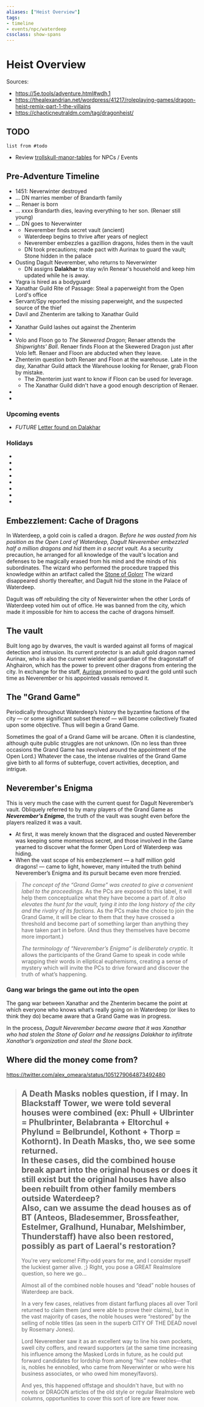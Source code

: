 ```yaml
---
aliases: ["Heist Overview"]
tags: 
- timeline
- events/npc/waterdeep
cssclass: show-spans
---
```

# Heist Overview
Sources:
- https://5e.tools/adventure.html#wdh,1
- https://thealexandrian.net/wordpress/41217/roleplaying-games/dragon-heist-remix-part-1-the-villains
- https://chaoticneutraldm.com/tag/dragonheist/

## TODO
```dataview
list from #todo
```

- Review [trollskull-manor-tables](encounters/trollskull-manor-tables.md) for NPCs / Events

## Pre-Adventure Timeline

- 1451: Neverwinter destroyed
- ... DN marries member of Brandarth family
- ... Renaer is born
- ... xxxx Brandarth dies, leaving everything to her son. (Renaer still young)
- ... DN goes to Neverwinter
- <span class='ob-timelines'  data-class='npc' data-date='1485-00-00-00' data-title="Dagult Neverember becomes the Open Lord of Waterdeep"></span>
    - Neverember finds secret vault (ancient)
    - Waterdeep begins to thrive after years of neglect
    - Neverember embezzles a gazillion dragons, hides them in the vault
    - DN took precautions; made pact with Aurinax to guard the vault; Stone hidden in the palace
- <span class='ob-timelines'  data-class='npc' data-date='1495-00-00-00' data-title="Laeral Silverhand is made the Open Lord of Waterdeep">Ousting Dagult Neverember, who returns to Neverwinter</span>
    - DN assigns **Dalakhar** to stay w/in Renear's household and keep him updated while he is away. 
- <span class='ob-timelines'  data-class='npc' data-date='1496-06-17-00' data-title="Doom Raider Zhenterim arrive in Waterdeep">Yagra is hired as a bodyguard</span>
- <span class='ob-timelines'  data-class='enemy' data-date='1498-11-26-00' data-title="Stone of Golorr is stolen from the palace by Xanathar Guild">Xanathar Guild Rite of Passage: Steal a paperweight from the Open Lord's office</span>
- <span class='ob-timelines'  data-class='npc' data-date='1498-12-15-00' data-title="Lord Neverember reassigns Dalakhar to infiltrate the Xanathar Guild">Servant/Spy reported the missing paperweight, and the suspected source of the thief</span>
- Davil and Zhenterim are talking to Xanathar Guild
- <span class='ob-timelines'  data-class='npc' data-date='1499-03-13-00' data-title="Dalakhar steals the stone"></span>
- <span class='ob-timelines'  data-class='enemy' data-date='1499-03-15-00' data-title="Gang war breaks out">Xanathar Guild lashes out against the Zhenterim</span>
- <span class='ob-timelines' data-class="waterdeep" data-date='1499-03-25-00' data-title="Shipwrights' Ball"></span>  
- <span class='ob-timelines'  data-class='npc' data-date='1499-03-25-00' data-title="A night of revelry and danger">Volo and Floon go to *The Skewered Dragon*; Renaer attends the *Shipwrights' Ball*. Renaer finds Floon at the Skewered Dragon just after Volo left. Renaer and Floon are abducted when they leave.</span>
- <span class='ob-timelines'  data-class='npc' data-date='1499-03-26-00' data-title="Questions and Clashes">Zhenterim question both Renaer and Floon at the warehouse. Late in the day, Xanathar Guild attack the Warehouse looking for Renaer, grab Floon by mistake.</span> 
    - The Zhenterim just want to know if Floon can be used for leverage. 
    - The Xanathar Guild didn't have a good enough description of Renaer.
- <span class='ob-timelines'  data-class='npc' data-date='1499-03-27-00' data-title="Volo asks Rowen to look into Floon's disappearance"></span>  
- <span class='ob-timelines'  data-class='npc' data-date='1499-03-28-00' data-title="Sea Maidens Faire arrives in the harbor"></span> 

### Upcoming events
- *FUTURE* [Letter found on Dalakhar](../🗄-assets/attachments/letter-from-dalakhar.png)

### Holidays 
- <span class='ob-timelines' data-class="waterdeep" data-date='1499-04-10-00' data-title='Waukeentide ends'></span>
- <span class='ob-timelines' data-class="waterdeep" data-date='1499-05-00-00' data-title='Greengrass tastings'></span>
- <span class='ob-timelines' data-class="waterdeep" data-date='1499-05-04-00' data-title='The Presentation Ball'></span>
- <span class='ob-timelines' data-class="waterdeep" data-date='1499-05-06-00' data-title='The Plowing and the Running begins'></span>
- <span class='ob-timelines' data-class="waterdeep" data-date='1499-05-09-00' data-title='The Plowing and the Running ends'></span>
- <span class='ob-timelines' data-class="waterdeep" data-date='1499-06-01-00' data-title='Trolltide'></span>
- <span class='ob-timelines' data-class="waterdeep" data-date='1499-06-14-00' data-title='Guildhall Day'></span>
- <span class='ob-timelines' data-class="waterdeep" data-date='1499-06-20-00' data-title='Dragondown'></span>

## Embezzlement: Cache of Dragons

In Waterdeep, a gold coin is called a dragon. *Before he was ousted from his position as the Open Lord of Waterdeep, Dagult Neverember embezzled half a million dragons and hid them in a secret vault.* As a security precaution, he arranged for all knowledge of the vault's location and defenses to be magically erased from his mind and the minds of his subordinates. The wizard who performed the procedure trapped this knowledge within an artifact called the [Stone of Golorr](../../compendium/items/stone-of-golorr.md) The wizard disappeared shortly thereafter, and Dagult hid the stone in the Palace of Waterdeep.

Dagult was off rebuilding the city of Neverwinter when the other Lords of Waterdeep voted him out of office. He was banned from the city, which made it impossible for him to access the cache of dragons himself.

## The vault

Built long ago by dwarves, the vault is warded against all forms of magical detection and intrusion. Its current protector is an adult gold dragon named Aurinax, who is also the current wielder and guardian of the dragonstaff of Ahghairon, which has the power to prevent other dragons from entering the city. In exchange for the staff, [Aurinax](../../compendium/bestiary/dragon/aurinax.md) promised to guard the gold until such time as Neverember or his appointed vassals removed it.

## The "Grand Game"

Periodically throughout Waterdeep’s history the byzantine factions of the city — or some significant subset thereof — will become collectively fixated upon some objective. Thus will begin a Grand Game.

Sometimes the goal of a Grand Game will be arcane. Often it is clandestine, although quite public struggles are not unknown. (On no less than three occasions the Grand Game has revolved around the appointment of the Open Lord.) Whatever the case, the intense rivalries of the Grand Game give birth to all forms of subterfuge, covert activities, deception, and intrigue.

## Neverember's Enigma

This is very much the case with the current quest for Dagult Neverember’s vault. Obliquely referred to by many players of the Grand Game as ***Neverember’s Enigma***, the truth of the vault was sought even before the players realized it was a vault. 

- At first, it was merely known that the disgraced and ousted Neverember was keeping some momentous secret, and those involved in the Game yearned to discover what the former Open Lord of Waterdeep was hiding.
- When the vast scope of his embezzlement — a half million gold dragons! — came to light, however, many intuited the truth behind Neverember’s Enigma and its pursuit became even more frenzied.

> *The concept of the “Grand Game” was created to give a convenient label to the proceedings.* As the PCs are exposed to this label, it will help them conceptualize what they have become a part of. *It also elevates the hunt for the vault, tying it into the long history of the city and the rivalry of its factions.* As the PCs make the choice to join the Grand Game, it will be clear to them that they have crossed a threshold and become part of something larger than anything they have taken part in before. (And thus they themselves have become more important.)
> 
> *The terminology of “Neverember’s Enigma” is deliberately cryptic.* It allows the participants of the Grand Game to speak in code while wrapping their words in elliptical euphemisms, creating a sense of mystery which will invite the PCs to drive forward and discover the truth of what’s happening.

### Gang war brings the game out into the open

The gang war between Xanathar and the Zhenterim became the point at which everyone who knows what’s really going on in Waterdeep (or likes to think they do) became aware that a Grand Game was in progress. 

In the process, *Dagult Neverember became aware that it was Xanathar who had stolen the Stone of Golorr and he reassigns Dalakhar to infiltrate Xanathar’s organization and steal the Stone back.*

## Where did the money come from? 
https://twitter.com/alex_omeara/status/1051279064873492480

> A Death Masks nobles question, if I may. In Blackstaff Tower, we were told several houses were combined (ex: Phull + Ulbrinter = Phulbrinter, Belabranta + Eltorchul + Phylund = Belbrundel, Kothont + Thorp = Kothornt). In Death Masks, tho, we see some returned.  
> In these cases, did the combined house break apart into the original houses or does it still exist but the original houses have also been rebuilt from other family members outside Waterdeep?  
> Also, can we assume the dead houses as of BT (Anteos, Bladesemmer, Brossfeather, Estelmer, Gralhund, Hunabar, Melshimber, Thunderstaff) have also been restored, possibly as part of Laeral's restoration?
> ---
> You're very welcome! Fifty-odd years for me, and I consider myself the luckiest gamer alive. ;} Right, you pose a GREAT Realmslore question, so here we go...
> 
> Almost all of the combined noble houses and “dead” noble houses of Waterdeep are back. 
> 
> In a very few cases, relatives from distant farflung places all over Toril returned to claim them (and were able to prove their claims), but in the vast majority of cases, the noble houses were “restored” by the selling of noble titles (as seen in the superb CITY OF THE DEAD novel by Rosemary Jones). 
> 
> Lord Neverember saw it as an excellent way to line his own pockets, swell city coffers, and reward supporters (at the same time increasing his influence among the Masked Lords in future, as he could put forward candidates for lordship from among “his” new nobles—that is, nobles he ennobled, who came from  Neverwinter or who were his business associates, or who owed him money/favors).  
> 
> And yes, this happened offstage and shouldn't have, but with no novels or DRAGON articles of the old style or regular Realmslore web columns, opportunities to cover this sort of lore are fewer now.